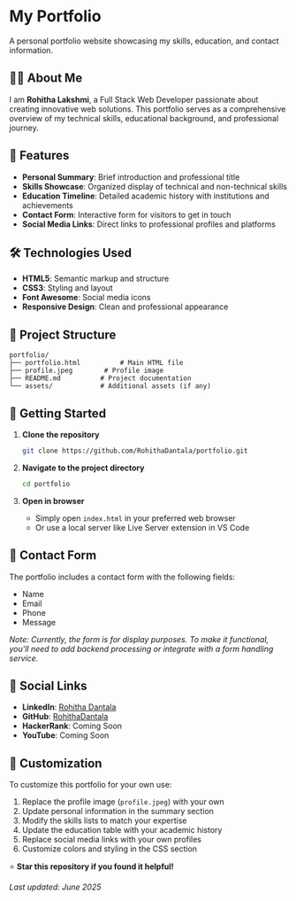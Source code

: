 # My Portfolio

A personal portfolio website showcasing my skills, education, and contact information.

## 👨‍💻 About Me

I am **Rohitha Lakshmi**, a Full Stack Web Developer passionate about creating innovative web solutions. This portfolio serves as a comprehensive overview of my technical skills, educational background, and professional journey.

## 🚀 Features

- **Personal Summary**: Brief introduction and professional title
- **Skills Showcase**: Organized display of technical and non-technical skills
- **Education Timeline**: Detailed academic history with institutions and achievements
- **Contact Form**: Interactive form for visitors to get in touch
- **Social Media Links**: Direct links to professional profiles and platforms

## 🛠️ Technologies Used

- **HTML5**: Semantic markup and structure
- **CSS3**: Styling and layout
- **Font Awesome**: Social media icons
- **Responsive Design**: Clean and professional appearance



## 📁 Project Structure

```
portfolio/
├── portfolio.html          # Main HTML file
├── profile.jpeg        # Profile image
├── README.md          # Project documentation
└── assets/            # Additional assets (if any)
```

## 🚀 Getting Started

1. **Clone the repository**
   ```bash
   git clone https://github.com/RohithaDantala/portfolio.git
   ```

2. **Navigate to the project directory**
   ```bash
   cd portfolio
   ```

3. **Open in browser**
   - Simply open `index.html` in your preferred web browser
   - Or use a local server like Live Server extension in VS Code

## 📱 Contact Form

The portfolio includes a contact form with the following fields:
- Name
- Email
- Phone
- Message

*Note: Currently, the form is for display purposes. To make it functional, you'll need to add backend processing or integrate with a form handling service.*

## 🔗 Social Links

- **LinkedIn**: [Rohitha Dantala](https://www.linkedin.com/in/rohitha-dantala-64251232a/)
- **GitHub**: [RohithaDantala](https://github.com/RohithaDantala)
- **HackerRank**: Coming Soon
- **YouTube**: Coming Soon

## 🎨 Customization

To customize this portfolio for your own use:

1. Replace the profile image (`profile.jpeg`) with your own
2. Update personal information in the summary section
3. Modify the skills lists to match your expertise
4. Update the education table with your academic history
5. Replace social media links with your own profiles
6. Customize colors and styling in the CSS section



⭐ **Star this repository if you found it helpful!**

*Last updated: June 2025*
